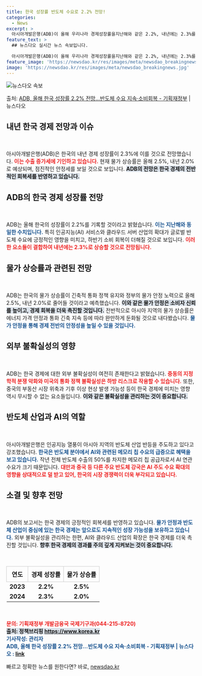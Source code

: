 ```yaml
---
title: 한국 성장률 반도체 수요로 2.2% 전망!
categories:
  - News
excerpt: >
  아시아개발은행(ADB)이 올해 우리나라 경제성장률을지난해와 같은 2.2%, 내년에는 2.3%를 기록할 것으로…
feature_text: >
  ## 뉴스다오 실시간 뉴스 속보입니다.

  아시아개발은행(ADB)이 올해 우리나라 경제성장률을지난해와 같은 2.2%, 내년에는 2.3%를 기록할 것으로…
feature_image: 'https://newsdao.kr/res/images/meta/newsdao_breakingnews.jpg'
image: 'https://newsdao.kr/res/images/meta/newsdao_breakingnews.jpg'
---
```


![뉴스다오 속보](https://newsdao.kr/res/images/meta/newsdao_breakingnews.jpg)

<p>출처: <a href="https://newsdao.kr/3565" rel="dofollow">ADB, 올해 한국 성장률 2.2% 전망…반도체 수요 지속·소비회복 - 기획재정부</a> | 뉴스다오</p>

<h2 data-ke-size="size26">내년 한국 경제 전망과 이슈</h2>

<p data-ke-size="size16">&nbsp;</p>

아시아개발은행(ADB)은 한국의 내년 경제 성장률이 2.3%에 이를 것으로 전망했습니다. <b><span style="color: #ee2323;">이는 수출 증가세에 기인하고 있습니다.</span></b> 현재 물가 상승률은 올해 2.5%, 내년 2.0%로 예상되며, 점진적인 안정세를 보일 것으로 보입니다. <b><span style="background-color: #21538527;">ADB의 전망은 한국 경제의 전반적인 회복세를 반영하고 있습니다.</span></b> 

<h2 data-ke-size="size26">ADB의 한국 경제 성장률 전망</h2>

<p data-ke-size="size16">&nbsp;</p>

ADB는 올해 한국의 성장률이 2.2%를 기록할 것이라고 밝혔습니다. <b><span style="color: #1a5490;">이는 지난해와 동일한 수치입니다.</span></b> 특히 인공지능(AI) 서비스와 클라우드 서버 산업의 확대가 글로벌 반도체 수요에 긍정적인 영향을 미치고, 하반기 소비 회복이 더해질 것으로 보입니다. <b><span style="color: #ee2323;">이러한 요소들이 결합하여 내년에는 2.3%로 상승할 것으로 전망됩니다.</span></b>

<h2 data-ke-size="size26">물가 상승률과 관련된 전망</h2>

<p data-ke-size="size16">&nbsp;</p>

ADB는 한국의 물가 상승률이 긴축적 통화 정책 유지와 정부의 물가 안정 노력으로 올해 2.5%, 내년 2.0%로 줄어들 것이라고 예측했습니다. <b><span style="background-color: #21538527;">이와 같은 물가 안정은 소비자 신뢰를 높이고, 경제 회복을 더욱 촉진할 것입니다.</span></b> 전반적으로 아시아 지역의 물가 상승률은 에너지 가격 안정과 통화 긴축 지속 등에 따라 완만하게 둔화될 것으로 내다봤습니다. <b><span style="color: #1a5490;">물가 안정을 통해 경제 전반의 안정성을 높일 수 있을 것입니다.</span></b>

<h2 data-ke-size="size26">외부 불확실성의 영향</h2>

<p data-ke-size="size16">&nbsp;</p>

ADB는 한국 경제에 대한 외부 불확실성이 여전히 존재한다고 밝혔습니다. <b><span style="color: #ee2323;">중동의 지정학적 분쟁 악화와 미국의 통화 정책 불확실성은 하방 리스크로 작용할 수 있습니다.</span></b> 또한, 중국의 부동산 시장 위축과 기후 이상 현상 발생 가능성 등이 한국 경제에 미치는 영향 역시 무시할 수 없는 요소들입니다. <b><span style="background-color: #21538527;">이와 같은 불확실성을 관리하는 것이 중요합니다.</span></b> 

<h2 data-ke-size="size26">반도체 산업과 AI의 역할</h2>

<p data-ke-size="size16">&nbsp;</p>

아시아개발은행은 인공지능 열풍이 아시아 지역의 반도체 산업 반등을 주도하고 있다고 강조했습니다. <b><span style="color: #1a5490;">한국은 반도체 분야에서 AI와 관련된 메모리 칩 수요의 급증으로 혜택을 보고 있습니다.</span></b> 작년 전체 반도체 수출의 50%를 차지한 메모리 칩 공급자로서 AI 연관 수요가 크기 때문입니다. <b><span style="color: #ee2323;">대만과 중국 등 다른 주요 반도체 강국은 AI 주도 수요 확대의 영향을 상대적으로 덜 받고 있어, 한국의 시장 경쟁력이 더욱 부각되고 있습니다.</span></b>

<h2 data-ke-size="size26">소결 및 향후 전망</h2>

<p data-ke-size="size16">&nbsp;</p>

ADB의 보고서는 한국 경제의 긍정적인 회복세를 반영하고 있습니다. <b><span style="color: #1a5490;">물가 안정과 반도체 산업이 중심에 있는 한국 경제는 앞으로도 지속적인 성장 가능성을 보유하고 있습니다.</span></b> 외부 불확실성을 관리하는 한편, AI와 클라우드 산업의 확장은 한국 경제를 더욱 촉진할 것입니다. <b><span style="background-color: #21538527;">향후 한국 경제의 경과를 주의 깊게 지켜보는 것이 중요합니다.</span></b>

<p data-ke-size="size16">&nbsp;</p>

<table style="width: 100%; border-collapse: collapse;">
    <tr>
        <th style="border: 1px solid #ccc; padding: 8px; text-align: center;"><b>연도</b></th>
        <th style="border: 1px solid #ccc; padding: 8px; text-align: center;"><b>경제 성장률</b></th>
        <th style="border: 1px solid #ccc; padding: 8px; text-align: center;"><b>물가 상승률</b></th>
    </tr>
    <tr>
        <td style="text-align: center; height: 17px;"><b>2023</b></td>
        <td style="text-align: center; height: 17px;"><b>2.2%</b></td>
        <td style="text-align: center; height: 17px;"><b>2.5%</b></td>
    </tr>
    <tr>
        <td style="text-align: center; height: 17px;"><b>2024</b></td>
        <td style="text-align: center; height: 17px;"><b>2.3%</b></td>
        <td style="text-align: center; height: 17px;"><b>2.0%</b></td>
    </tr>
</table>

<p data-ke-size="size16">&nbsp;</p>

<b><span style="color: #ee2323;">문의: 기획재정부 개발금융국 국제기구과(044-215-8720)</span></b>  
<b><span style="background-color: #21538527;">출처: 정책브리핑 https://www.korea.kr</span></b>  
<b><span style="color: #1a5490;">기사작성: 관리자</span></b>  
<b><span style="color: #1a5490;">ADB, 올해 한국 성장률 2.2% 전망…반도체 수요 지속·소비회복 - 기획재정부 | 뉴스다오  : <a href="https://newsdao.kr/3565">link</a></span></b> 

빠르고 정확한 뉴스를 원한다면? 바로, <a href="https://newsdao.kr" rel="dofollow">newsdao.kr</a>


